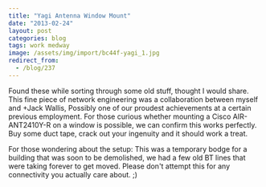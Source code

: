 ```yaml
---
title: "Yagi Antenna Window Mount"
date: "2013-02-24"
layout: post
categories: blog
tags: work medway
image: /assets/img/import/bc44f-yagi_1.jpg
redirect_from:
  - /blog/237
---
```


Found these while sorting through some old stuff, thought I would share. This fine piece of network engineering was a collaboration between myself and +Jack Wallis, Possibly one of our proudest achievements at a certain previous employment. For those curious whether mounting a Cisco AIR-ANT2410Y-R on a window is possible, we can confirm this works perfectly. Buy some duct tape, crack out your ingenuity and it should work a treat.

For those wondering about the setup: This was a temporary bodge for a building that was soon to be demolished, we had a few old BT lines that were taking forever to get moved. Please don't attempt this for any connectivity you actually care about. ;)
